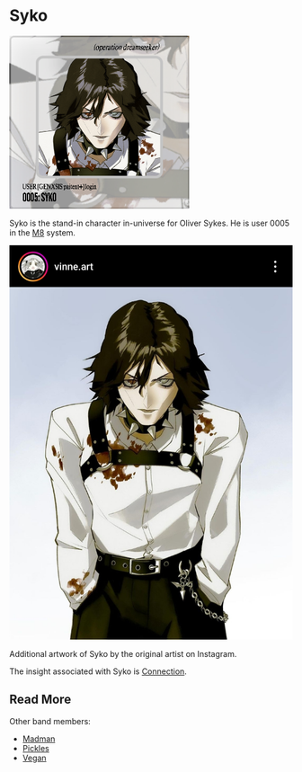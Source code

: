 # Syko

![Syko Avatar](../../Resources/syko/syko.png)

Syko is the stand-in character in-universe for Oliver Sykes. He is user 0005 in the [M8](../m8) 
system.

![Syko Upper Body](../../Resources/syko/syko_art.jpg)

Additional artwork of Syko by the original artist on Instagram.

The insight associated with Syko is [Connection](../lore/insight1-connection).

## Read More

Other band members:

- [Madman](madman)
- [Pickles](pickles)
- [Vegan](vegan)
